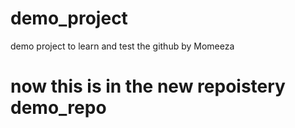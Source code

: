 # demo_project
demo project to learn and test the github
by Momeeza
<br>
<h1>now this is in the new repoistery demo_repo</h1>
